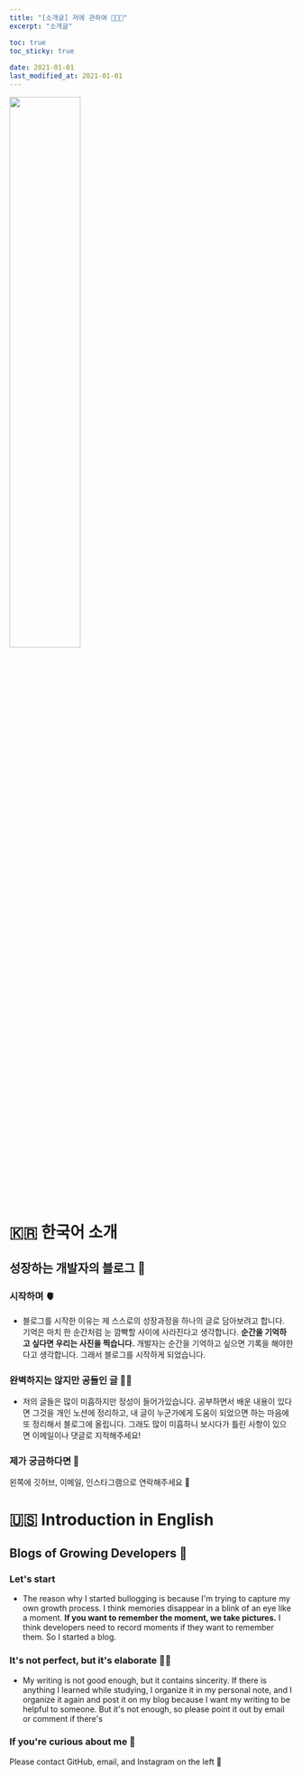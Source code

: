 ```yaml
---
title: "[소개글] 저에 관하여 👨🏻‍💻"
excerpt: "소개글"

toc: true
toc_sticky: true
 
date: 2021-01-01
last_modified_at: 2021-01-01
---
```


<img src = "https://user-images.githubusercontent.com/75519839/173583830-9c455fd3-d5da-490c-abc2-385263324ad6.jpg" width ="50%" height = "50%">

# 🇰🇷 한국어 소개

## 성장하는 개발자의 블로그 🌸

### 시작하며 🫀
- 블로그를 시작한 이유는 제 스스로의 성장과정을 하나의 글로 담아보려고 합니다. 기억은 마치 한 순간처럼 눈 깜빡할 사이에 사라진다고 생각합니다. **순간을 기억하고 싶다면 우리는 사진을 찍습니다.** 개발자는 순간을 기억하고 싶으면 기록을 해야한다고 생각합니다. 그래서 블로그를 시작하게 되었습니다.

 
### 완벽하지는 않지만 공들인 글 🙏🏻
- 저의 글들은 많이 미흡하지만 정성이 들어가있습니다. 공부하면서 배운 내용이 있다면 그것을 개인 노션에 정리하고, 내 글이 누군가에게 도움이 되었으면 하는 마음에 또 정리해서 블로그에 올립니다. 그래도 많이 미흡하니 보시다가 틀린 사항이 있으면 이메일이나 댓글로 지적해주세요!

### 제가 궁금하다면 👀
왼쪽에 깃허브, 이메일, 인스타그램으로 연락해주세요 👋
 
# 🇺🇸 Introduction in English

## Blogs of Growing Developers 🌸

### Let's start
- The reason why I started bullogging is because I'm trying to capture my own growth process. I think memories disappear in a blink of an eye like a moment. **If you want to remember the moment, we take pictures.** I think developers need to record moments if they want to remember them. So I started a blog.


### It's not perfect, but it's elaborate 🙏🏻
- My writing is not good enough, but it contains sincerity. If there is anything I learned while studying, I organize it in my personal note, and I organize it again and post it on my blog because I want my writing to be helpful to someone. But it's not enough, so please point it out by email or comment if there's

### If you're curious about me 👀
Please contact GitHub, email, and Instagram on the left 👋